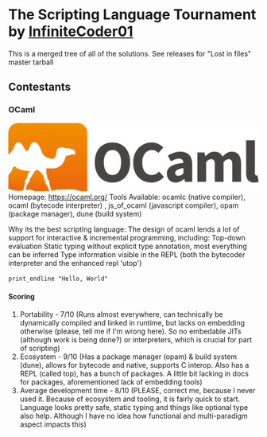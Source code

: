 # The Scripting Language Tournament by [InfiniteCoder01](https://github.com/infiniteCoder01)
This is a merged tree of all of the solutions.
See releases for "Lost in files" master tarball

## Contestants
### OCaml
![OCaml image](pictures/ocaml.png)
Homepage: https://ocaml.org/
Tools Available: ocamlc (native compiler), ocaml (bytecode interpreter) , js_of_ocaml (javascript compiler), opam (package manager), dune (build system)

Why its the best scripting language:
The design of ocaml lends a lot of support for interactive & incremental programming, including:
Top-down evaluation
Static typing without explicit type annotation, most everything can be inferred
Type information visible in the REPL (both the bytecoder interpreter and the enhanced repl 'utop')

```caml
print_endline "Hello, World"
```

#### Scoring
1. Portability - 7/10 (Runs almost everywhere, can technically be dynamically compiled and linked in runtime, but lacks on embedding otherwise (please, tell me if I'm wrong here). So no embedable JITs (although work is being done?)  or interpreters, which is crucial for part of scripting)
2. Ecosystem - 9/10 (Has a package manager (opam) & build system (dune), allows for bytecode and native, supports C interop. Also has a REPL (called top), has a bunch of packages. A little bit lacking in docs for packages, aforementioned lack of embedding tools)
3. Average development time - 8/10 (PLEASE, correct me, because I never used it. Because of ecosystem and tooling, it is fairly quick to start. Language looks pretty safe, static typing and things like optional type also help. Although I have no idea how functional and multi-paradigm aspect impacts this)
